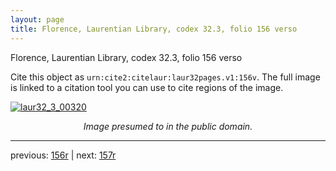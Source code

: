 ```yaml
---
layout: page
title: Florence, Laurentian Library, codex 32.3, folio 156 verso
---
```


Florence, Laurentian Library, codex 32.3, folio 156 verso

Cite this object as `urn:cite2:citelaur:laur32pages.v1:156v`.  The full image is linked to a citation tool you can use to cite regions of the image.

[![laur32_3_00320](http://www.homermultitext.org/iipsrv?IIIF=/project/homer/pyramidal/deepzoom/citelaur/laur32imgs/v1/laur32_3_00320.tif/full/800,/0/default.jpg)](http://www.homermultitext.org/ict2/?urn=urn:cite2:citelaur:laur32imgs.v1:laur32_3_00320) 

<p style="text-align: center; font-style: italic;">Image presumed to in the public domain.</p>

---

previous: [156r](../156r/) | next: [157r](../157r/)
